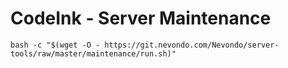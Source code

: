 # CodeInk - Server Maintenance

`bash -c "$(wget -O - https://git.nevondo.com/Nevondo/server-tools/raw/master/maintenance/run.sh)"`
